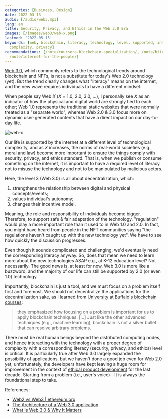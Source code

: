 ```yaml
---
categories: [Business, Design]
date: 2022-03-13
audio: [/audio/web3.mp3]
lang: en
title: Security, Privacy, and Ethics in the Web 3.0 Era
images: [/images/web3/web-x.png]
lastmod: '2022-05-15'
keywords: [web, blockchain, literacy, technology, level, supported, internet, security,
  complexity, privacy]
recommendations: [/note/coursera-blockchain-specialization/, /note/bitcoin-and-cryptocurrency/,
  /note/internet-for-the-people/]
---
```


[Web 3.0](https://en.wikipedia.org/wiki/Web3), which commonly refers to the technological trends around blockchain and NFTs, is not a substitute for today's Web 2.0 technology (yet). But the trend clearly changes what "literacy" means on the internet, and the new wave requires individuals to have a different mindset.

When people say Web *X* (*X* = 1.0, 2.0, 3.0, ...), I personally see *X* as an indicator of how the physical and digital world are strongly tied to each other; Web 1.0 represents the traditional static websites that were normally treated as a "separate world", whereas Web 2.0 & 3.0 focus more on dynamic user-generated contents that have a direct impact on our day-to-day life.

![web-x](/images/web3/web-x.png)

Our life is supported by the internet at a different level of technological complexity, and as *X* increases, the norms of real-world societies (e.g., moral and law) become more important to ensure the things comply with security, privacy, and ethics standard. That is, when we publish or consume something on the internet, it is important to have a required level of literacy not to misuse the technology and not to be manipulated by malicious actors.

Here, the level 3 (Web 3.0) is all about decentralization, which:

1. strengthens the relationship between digital and physical concepts/events;
2. values individual's autonomy;
3. changes their incentive model.

Meaning, the role and responsibility of individuals become bigger. Therefore, to support safe & fair adaptation of the technology, "regulation" would play a more important role than it used to in Web 1.0 and 2.0. In fact, you might have heard from people in the NFT communities saying "the regulations haven't caught up with the new technology yet". We have to see how quickly the discussion progresses.

Even though it sounds complicated and challenging, we'd eventually need the corresponding literacy anyway. So, does that mean we need to learn more about the new technologies ASAP e.g., at K-12 education level? Not necessarily. The good news is, at least for now, Web 3.0 is more like a buzzword, and the majority of our life can still be supported by 2.0 (or even 1.0) technology.

Importantly, blockchain is just a tool, and we must focus on a problem itself first and foremost. We should not decentralize the applications for the decentralization sake, as I learned from [University at Buffalo's blockchain courses](/note/coursera-blockchain-specialization/):

> they emphasized how focusing on a problem is important for us to apply blockchain techniques. [...] Just like the other advanced techniques (e.g., machine learning), blockchain is not a silver bullet that can resolve arbitrary problems.

There must be real human beings beyond the distributed computing nodes, and hence interacting with the technology with a proper degree of complexity with a corresponding literacy (security, privacy, and ethics) level is critical. It is particularly true after Web 3.0 largely expanded the possibility of applications, but we haven't done a good job even for Web 2.0 yet; unfortunately, the developers have kept leaving a huge room for improvement in the context of [ethical product development](/note/ethical-product-developer/) for the last decade. Starting from a problem (i.e., user's voice)&mdash;It is always the foundational step to take.

References:

- [Web2 vs Web3 | ethereum.org](https://ethereum.org/en/developers/docs/web2-vs-web3/)
- [The Architecture of a Web 3.0 application](https://www.preethikasireddy.com/post/the-architecture-of-a-web-3-0-application)
- [What Is Web 3.0 &amp; Why It Matters](https://medium.com/fabric-ventures/what-is-web-3-0-why-it-matters-934eb07f3d2b)